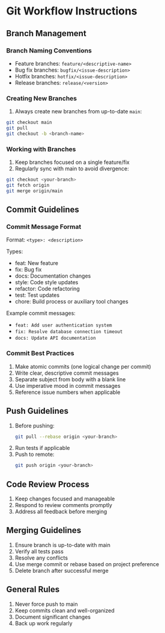 # Git Workflow Instructions

## Branch Management

### Branch Naming Conventions
- Feature branches: `feature/<descriptive-name>`
- Bug fix branches: `bugfix/<issue-description>`
- Hotfix branches: `hotfix/<issue-description>`
- Release branches: `release/<version>`

### Creating New Branches
1. Always create new branches from up-to-date `main`:
```bash
git checkout main
git pull
git checkout -b <branch-name>
```

### Working with Branches
1. Keep branches focused on a single feature/fix
2. Regularly sync with main to avoid divergence:
```bash
git checkout <your-branch>
git fetch origin
git merge origin/main
```

## Commit Guidelines

### Commit Message Format
Format: `<type>: <description>`

Types:
- feat: New feature
- fix: Bug fix
- docs: Documentation changes
- style: Code style updates
- refactor: Code refactoring
- test: Test updates
- chore: Build process or auxiliary tool changes

Example commit messages:
- `feat: Add user authentication system`
- `fix: Resolve database connection timeout`
- `docs: Update API documentation`

### Commit Best Practices
1. Make atomic commits (one logical change per commit)
2. Write clear, descriptive commit messages
3. Separate subject from body with a blank line
4. Use imperative mood in commit messages
5. Reference issue numbers when applicable

## Push Guidelines
1. Before pushing:
   ```bash
   git pull --rebase origin <your-branch>
   ```
2. Run tests if applicable
3. Push to remote:
   ```bash
   git push origin <your-branch>
   ```

## Code Review Process
1. Keep changes focused and manageable
2. Respond to review comments promptly
3. Address all feedback before merging

## Merging Guidelines
1. Ensure branch is up-to-date with main
2. Verify all tests pass
3. Resolve any conflicts
4. Use merge commit or rebase based on project preference
5. Delete branch after successful merge

## General Rules
1. Never force push to main
2. Keep commits clean and well-organized
3. Document significant changes
4. Back up work regularly
